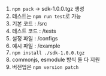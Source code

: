 1. `npm pack` -> sdk-1.0.0.tgz 생성
2. 테스트는 `npm run test`로 가능 
3. 기본 코드 : /src 
4. 테스트 코드 : /tests 
5. 설정 파일 : /configs 
6. 예시 파일 : /example
7. `npm install ./sdk-1.0.0.tgz`
8. commonjs, esmodule 방식 둘 다 지원
9. 버전업은 `npm version patch`